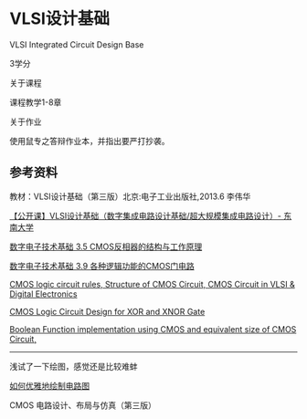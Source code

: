 # VLSI设计基础

VLSI Integrated Circuit Design Base

3学分

关于课程

课程教学1-8章

关于作业

使用鼠专之答辩作业本，并指出要严打抄袭。

## 参考资料

教材：VLSI设计基础（第三版）北京:电子工业出版社,2013.6 李伟华

[【公开课】VLSI设计基础（数字集成电路设计基础/超大规模集成电路设计）- 东南大学](https://www.bilibili.com/video/BV1RE411g791/)

[数字电子技术基础 3.5 CMOS反相器的结构与工作原理](https://www.bilibili.com/video/BV1QQ4y1e7UD/)

[数字电子技术基础 3.9 各种逻辑功能的CMOS门电路](https://www.bilibili.com/video/BV1Yq4y1q7kw/)

[CMOS logic circuit rules, Structure of CMOS Circuit, CMOS Circuit in VLSI & Digital Electronics](https://youtu.be/Ado4CD7jd68?si=kVXrWlThkhBao3hg)

[CMOS Logic Circuit Design for XOR and XNOR Gate](https://youtu.be/Xdk2CtQRiXU?si=qrYmcYrRuguprAKr)

[Boolean Function implementation using CMOS and equivalent size of CMOS Circuit,](https://youtu.be/QiXPWjATNwo?si=xehBJuICpF26uUZn)

---

浅试了一下绘图，感觉还是比较难蚌

[如何优雅地绘制电路图](https://taoshu.in/tex/circuit.html)

CMOS 电路设计、布局与仿真（第三版）
